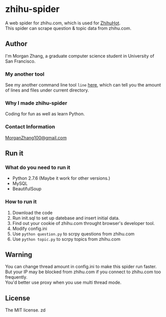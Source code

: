 # zhihu-spider
A web spider for zhihu.com, which is used for [ZhihuHot](http://zhihuhot.sinaapp.com/).  
This spider can scrape question & topic data from zhihu.com.  


## Author
I'm Morgan Zhang, a graduate computer science student in University of San Francisco.  

### My another tool
See my another command line tool `line` [here](https://github.com/MorganZhang100/line), which can tell you the amount of lines and files under current directory.

### Why I made zhihu-spider
Coding for fun as well as learn Python.

### Contact Information
MorganZhang100@gmail.com

## Run it

### What do you need to run it
- Python 2.7.6 (Maybe it work for other versions.) 
- MySQL
- BeautifulSoup

### How to run it
1. Download the code
1. Run init.sql to set up datebase and insert initial data.
1. Find out your cookie of zhihu.com throught browser's developer tool.
1. Modify config.ini
1. Use ```python question.py``` to scrpy questions from zhihu.com
1. Use ```python topic.py``` to scrpy topics from zhihu.com

## Warning
You can change thread amount in config.ini to make this spider run faster.  
But your IP may be blocked from zhihu.com if you connect to zhihu.com too frequently.  
You'd better use proxy when you use multi thread mode.

## License
The MIT license.
zd
